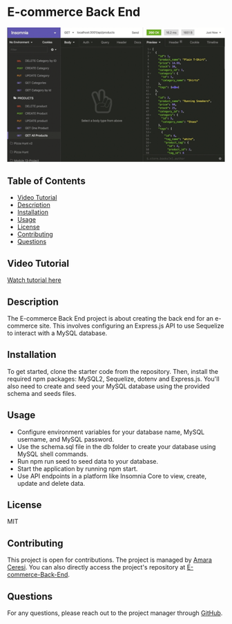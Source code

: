 # E-commerce Back End


![Demo gif](./Assets/screenshot.png)

## Table of Contents
- [Video Tutorial](#videotutorial)
- [Description](#description)
- [Installation](#installation)
- [Usage](#usage)
- [License](#license)
- [Contributing](#contributing)
- [Questions](#questions)

## Video Tutorial

[Watch tutorial here](https://watch.screencastify.com/v/0i63tm7A0VBut3Xxs2Zw)

## Description
The E-commerce Back End project is about creating the back end for an e-commerce site. This involves configuring an Express.js API to use Sequelize to interact with a MySQL database.

## Installation
To get started, clone the starter code from the repository. Then, install the required npm packages: MySQL2, Sequelize, dotenv and Express.js. You'll also need to create and seed your MySQL database using the provided schema and seeds files.

## Usage
- Configure environment variables for your database name, MySQL username, and MySQL password.
- Use the schema.sql file in the db folder to create your database using MySQL shell commands.
- Run npm run seed to seed data to your database.
- Start the application by running npm start.
- Use API endpoints in a platform like Insomnia Core to view, create, update and delete data.

## License
MIT

## Contributing
This project is open for contributions. The project is managed by [Amara Ceresi](https://github.com/amaraceresi). You can also directly access the project's repository at [E-commerce-Back-End](https://github.com/amaraceresi/e-commerce-back-end).

## Questions
For any questions, please reach out to the project manager through [GitHub](https://github.com/amaraceresi).

